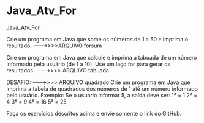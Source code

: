 # Java_Atv_For
 Java_Atv_For


Crie um programa em Java que some os números de 1 a 50 e imprima o resultado. --->>>>ARQUIVO forsum

Crie um programa em Java que calcule e imprima a tabuada de um número informado pelo usuário (de 1 a 10). Use um laço for para gerar os resultados. --->>>> ARQUIVO tabuada

DESAFIO: --->>>> ARQUIVO quadrado
Crie um programa em Java que imprima a tabela de quadrados dos números de 1 até um número informado pelo usuário. Exemplo: Se o usuário informar 5, a saída deve ser:
1² = 1
2² = 4
3² = 9
4² = 16
5² = 25

Faça os exercícios descritos acima e envie somente o link do GitHub.
